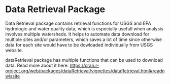 # Data Retrieval Package

Data Retrieval package contains retrieval functions for USGS and EPA hydrologic and water quality data, which is especially usefull when analysis involves multiple watersheds. It helps to automate data download for multiple sites and/or parameters, which saves a lot of time since otherwise data for each site would have to be dowloaded individually from USGS website.

dataRetrieval package has multiple functions that can be used to download data. Read more about it here:
https://cran.r-project.org/web/packages/dataRetrieval/vignettes/dataRetrieval.html#readnwissite

